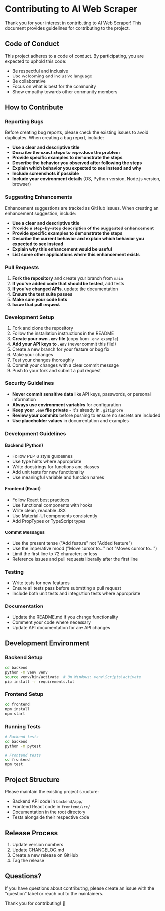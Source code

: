 # Contributing to AI Web Scraper

Thank you for your interest in contributing to AI Web Scraper! This document provides guidelines for contributing to the project.

## Code of Conduct

This project adheres to a code of conduct. By participating, you are expected to uphold this code:
- Be respectful and inclusive
- Use welcoming and inclusive language
- Be collaborative
- Focus on what is best for the community
- Show empathy towards other community members

## How to Contribute

### Reporting Bugs

Before creating bug reports, please check the existing issues to avoid duplicates. When creating a bug report, include:

- **Use a clear and descriptive title**
- **Describe the exact steps to reproduce the problem**
- **Provide specific examples to demonstrate the steps**
- **Describe the behavior you observed after following the steps**
- **Explain which behavior you expected to see instead and why**
- **Include screenshots if possible**
- **Include your environment details** (OS, Python version, Node.js version, browser)

### Suggesting Enhancements

Enhancement suggestions are tracked as GitHub issues. When creating an enhancement suggestion, include:

- **Use a clear and descriptive title**
- **Provide a step-by-step description of the suggested enhancement**
- **Provide specific examples to demonstrate the steps**
- **Describe the current behavior and explain which behavior you expected to see instead**
- **Explain why this enhancement would be useful**
- **List some other applications where this enhancement exists**

### Pull Requests

1. **Fork the repository** and create your branch from `main`
2. **If you've added code that should be tested**, add tests
3. **If you've changed APIs**, update the documentation
4. **Ensure the test suite passes**
5. **Make sure your code lints**
6. **Issue that pull request**

### Development Setup

1. Fork and clone the repository
2. Follow the installation instructions in the README
3. **Create your own `.env` file** (copy from `.env.example`)
4. **Add your API keys to `.env`** (never commit this file!)
5. Create a new branch for your feature or bug fix
6. Make your changes
7. Test your changes thoroughly
8. Commit your changes with a clear commit message
9. Push to your fork and submit a pull request

### Security Guidelines

- **Never commit sensitive data** like API keys, passwords, or personal information
- **Always use environment variables** for configuration
- **Keep your `.env` file private** - it's already in `.gitignore`
- **Review your commits** before pushing to ensure no secrets are included
- **Use placeholder values** in documentation and examples

### Development Guidelines

#### Backend (Python)
- Follow PEP 8 style guidelines
- Use type hints where appropriate
- Write docstrings for functions and classes
- Add unit tests for new functionality
- Use meaningful variable and function names

#### Frontend (React)
- Follow React best practices
- Use functional components with hooks
- Write clean, readable JSX
- Use Material-UI components consistently
- Add PropTypes or TypeScript types

#### Commit Messages
- Use the present tense ("Add feature" not "Added feature")
- Use the imperative mood ("Move cursor to..." not "Moves cursor to...")
- Limit the first line to 72 characters or less
- Reference issues and pull requests liberally after the first line

### Testing

- Write tests for new features
- Ensure all tests pass before submitting a pull request
- Include both unit tests and integration tests where appropriate

### Documentation

- Update the README.md if you change functionality
- Comment your code where necessary
- Update API documentation for any API changes

## Development Environment

### Backend Setup
```bash
cd backend
python -m venv venv
source venv/bin/activate  # On Windows: venv\Scripts\activate
pip install -r requirements.txt
```

### Frontend Setup
```bash
cd frontend
npm install
npm start
```

### Running Tests
```bash
# Backend tests
cd backend
python -m pytest

# Frontend tests
cd frontend
npm test
```

## Project Structure

Please maintain the existing project structure:
- Backend API code in `backend/app/`
- Frontend React code in `frontend/src/`
- Documentation in the root directory
- Tests alongside their respective code

## Release Process

1. Update version numbers
2. Update CHANGELOG.md
3. Create a new release on GitHub
4. Tag the release

## Questions?

If you have questions about contributing, please create an issue with the "question" label or reach out to the maintainers.

Thank you for contributing! 🎉
